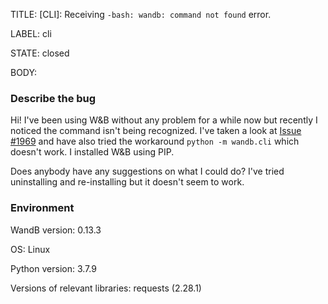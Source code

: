 TITLE:
[CLI]: Receiving `-bash: wandb: command not found` error.

LABEL:
cli

STATE:
closed

BODY:
### Describe the bug

<!--- Description of the issue below  -->
Hi! I've been using W&B without any problem for a while now but recently I noticed the command isn't being recognized. I've taken a look at [Issue #1969](https://github.com/wandb/wandb/issues/1969) and have also tried the workaround `python -m wandb.cli` which doesn't work. I installed W&B using PIP.

Does anybody have any suggestions on what I could do? I've tried uninstalling and re-installing but it doesn't seem to work.

### Environment

WandB version: 0.13.3

OS: Linux

Python version: 3.7.9

Versions of relevant libraries: requests (2.28.1)

